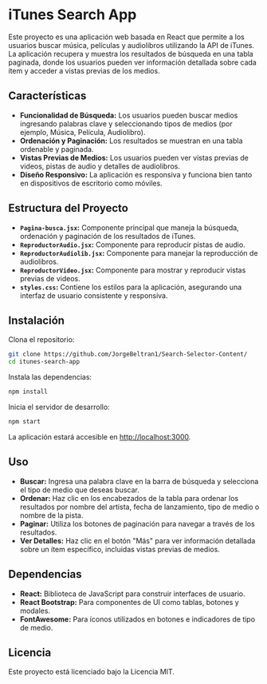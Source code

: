 

# iTunes Search App

Este proyecto es una aplicación web basada en React que permite a los usuarios buscar música, películas y audiolibros utilizando la API de iTunes. La aplicación recupera y muestra los resultados de búsqueda en una tabla paginada, donde los usuarios pueden ver información detallada sobre cada ítem y acceder a vistas previas de los medios.

## Características

- **Funcionalidad de Búsqueda:** Los usuarios pueden buscar medios ingresando palabras clave y seleccionando tipos de medios (por ejemplo, Música, Película, Audiolibro).
- **Ordenación y Paginación:** Los resultados se muestran en una tabla ordenable y paginada.
- **Vistas Previas de Medios:** Los usuarios pueden ver vistas previas de videos, pistas de audio y detalles de audiolibros.
- **Diseño Responsivo:** La aplicación es responsiva y funciona bien tanto en dispositivos de escritorio como móviles.

## Estructura del Proyecto

- **`Pagina-busca.jsx`:** Componente principal que maneja la búsqueda, ordenación y paginación de los resultados de iTunes.
- **`ReproductorAudio.jsx`:** Componente para reproducir pistas de audio.
- **`ReproductorAudiolib.jsx`:** Componente para manejar la reproducción de audiolibros.
- **`ReproductorVideo.jsx`:** Componente para mostrar y reproducir vistas previas de videos.
- **`styles.css`:** Contiene los estilos para la aplicación, asegurando una interfaz de usuario consistente y responsiva.

## Instalación

Clona el repositorio:

```bash
git clone https://github.com/JorgeBeltran1/Search-Selector-Content/
cd itunes-search-app
```

Instala las dependencias:

```bash
npm install
```

Inicia el servidor de desarrollo:

```bash
npm start
```

La aplicación estará accesible en [http://localhost:3000](http://localhost:3000).

## Uso

- **Buscar:** Ingresa una palabra clave en la barra de búsqueda y selecciona el tipo de medio que deseas buscar.
- **Ordenar:** Haz clic en los encabezados de la tabla para ordenar los resultados por nombre del artista, fecha de lanzamiento, tipo de medio o nombre de la pista.
- **Paginar:** Utiliza los botones de paginación para navegar a través de los resultados.
- **Ver Detalles:** Haz clic en el botón "Más" para ver información detallada sobre un ítem específico, incluidas vistas previas de medios.

## Dependencias

- **React:** Biblioteca de JavaScript para construir interfaces de usuario.
- **React Bootstrap:** Para componentes de UI como tablas, botones y modales.
- **FontAwesome:** Para íconos utilizados en botones e indicadores de tipo de medio.

## Licencia

Este proyecto está licenciado bajo la Licencia MIT.

